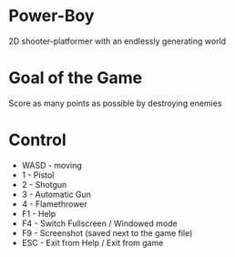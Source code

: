 # Power-Boy
2D shooter-platformer with an endlessly generating world

# Goal of the Game
Score as many points as possible by destroying enemies

# Control
* WASD - moving
* 1 - Pistol
* 2 - Shotgun
* 3 - Automatic Gun
* 4 - Flamethrower
* F1 - Help
* F4 - Switch Fullscreen / Windowed mode
* F9 - Screenshot (saved next to the game file)
* ESC - Exit from Help / Exit from game
